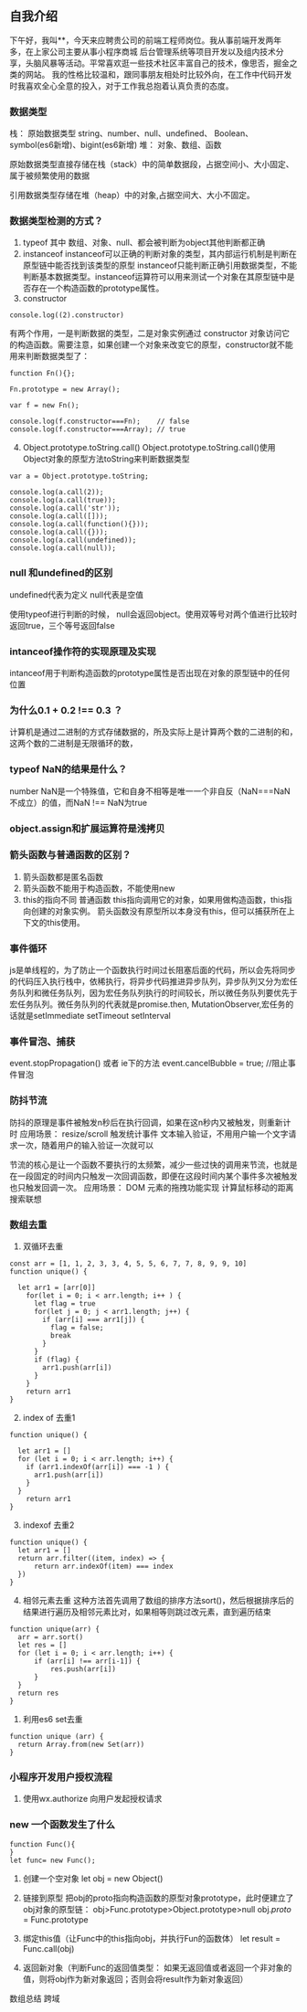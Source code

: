 ## 自我介绍
下午好，我叫**，今天来应聘贵公司的前端工程师岗位。我从事前端开发两年多，在上家公司主要从事小程序商城 后台管理系统等项目开发以及组内技术分享，头脑风暴等活动。平常喜欢逛一些技术社区丰富自己的技术，像思否，掘金之类的网站。 我的性格比较温和，跟同事朋友相处时比较外向，在工作中代码开发时我喜欢全心全意的投入，对于工作我总抱着认真负责的态度。

### 数据类型
栈： 原始数据类型 string、number、null、undefined、 Boolean、 symbol(es6新增)、bigint(es6新增)
堆： 对象、数组、函数

原始数据类型直接存储在栈（stack）中的简单数据段，占据空间小、大小固定、属于被频繁使用的数据

引用数据类型存储在堆（heap）中的对象,占据空间大、大小不固定。
### 数据类型检测的方式？
1. typeof
其中 数组、对象、null、都会被判断为object其他判断都正确
2. instanceof
instanceof可以正确的判断对象的类型，其内部运行机制是判断在原型链中能否找到该类型的原型
instanceof只能判断正确引用数据类型，不能判断基本数据类型。instanceof运算符可以用来测试一个对象在其原型链中是否存在一个构造函数的prototype属性。
3. constructor

```
console.log((2).constructor)
```
有两个作用，一是判断数据的类型，二是对象实例通过 constructor 对象访问它的构造函数。需要注意，如果创建一个对象来改变它的原型，constructor就不能用来判断数据类型了：
```
function Fn(){};
 
Fn.prototype = new Array();
 
var f = new Fn();
 
console.log(f.constructor===Fn);    // false
console.log(f.constructor===Array); // true
```
4. Object.prototype.toString.call()
Object.prototype.toString.call()使用Object对象的原型方法toString来判断数据类型
```
var a = Object.prototype.toString;
 
console.log(a.call(2));
console.log(a.call(true));
console.log(a.call('str'));
console.log(a.call([]));
console.log(a.call(function(){}));
console.log(a.call({}));
console.log(a.call(undefined));
console.log(a.call(null));
```
### null 和undefined的区别
 undefined代表为定义
 null代表是空值

 使用typeof进行判断的时候， null会返回object。使用双等号对两个值进行比较时返回true，三个等号返回false
### intanceof操作符的实现原理及实现
intanceof用于判断构造函数的prototype属性是否出现在对象的原型链中的任何位置
### 为什么0.1 + 0.2 !== 0.3 ？
计算机是通过二进制的方式存储数据的，所及实际上是计算两个数的二进制的和，这两个数的二进制是无限循环的数，
### typeof NaN的结果是什么？
number
NaN是一个特殊值，它和自身不相等是唯一一个非自反（NaN===NaN不成立）的值，而NaN !== NaN为true
### object.assign和扩展运算符是浅拷贝
### 箭头函数与普通函数的区别？
1. 箭头函数都是匿名函数
2. 箭头函数不能用于构造函数，不能使用new
3. this的指向不同
普通函数 this指向调用它的对象，如果用做构造函数，this指向创建的对象实例。
箭头函数没有原型所以本身没有this，但可以捕获所在上下文的this使用。

### 事件循环
js是单线程的，为了防止一个函数执行时间过长阻塞后面的代码，所以会先将同步的代码压入执行栈中，依稀执行，将异步代码推进异步队列，异步队列又分为宏任务队列和微任务队列，因为宏任务队列执行的时间较长，所以微任务队列要优先于宏任务队列。微任务队列的代表就是promise.then, MutationObserver,宏任务的话就是setImmediate setTimeout setInterval

### 事件冒泡、捕获
event.stopPropagation() 或者 ie下的方法 event.cancelBubble = true; //阻止事件冒泡

### 防抖节流
防抖的原理是事件被触发n秒后在执行回调，如果在这n秒内又被触发，则重新计时
应用场景： 
resize/scroll 触发统计事件
文本输入验证，不用用户输一个文字请求一次，随着用户的输入验证一次就可以

节流的核心是让一个函数不要执行的太频繁，减少一些过快的调用来节流，也就是在一段固定的时间内只触发一次回调函数，即便在这段时间内某个事件多次被触发也只触发回调一次。
应用场景：
DOM 元素的拖拽功能实现
计算鼠标移动的距离
搜索联想

### 数组去重
1. 双循环去重
```
const arr = [1, 1, 2, 3, 3, 4, 5, 5, 6, 7, 7, 8, 9, 9, 10]
function unique() {
  
  let arr1 = [arr[0]]
    for(let i = 0; i < arr.length; i++ ) {
      let flag = true
      for(let j = 0; j < arr1.length; j++) {
        if (arr[i] === arr1[j]) {
          flag = false;
          break
        }
      }
      if (flag) {
        arr1.push(arr[i])
      }
    }
    return arr1
}
```
2. index of 去重1
```
function unique() {
  
  let arr1 = []
  for (let i = 0; i < arr.length; i++) {
    if (arr1.indexOf(arr[i]) === -1 ) {
      arr1.push(arr[i])
    }
  }
    return arr1
}
```
3. indexof 去重2
```
function unique() {
  let arr1 = []
  return arr.filter((item, index) => {
      return arr.indexOf(item) === index
  })
}
```
4. 相邻元素去重
这种方法首先调用了数组的排序方法sort()，然后根据排序后的结果进行遍历及相邻元素比对，如果相等则跳过改元素，直到遍历结束

```
function unique(arr) {
  arr = arr.sort()
  let res = []
  for (let i = 0; i < arr.length; i++) {
      if (arr[i] !== arr[i-1]) {
          res.push(arr[i])
      }
  }
  return res
}
```
1. 利用es6 set去重
```
function unique (arr) {
  return Array.from(new Set(arr))
}
```

### 小程序开发用户授权流程
1. 使用wx.authorize 向用户发起授权请求

### new 一个函数发生了什么
```
function Func(){
}
let func= new Func();
```
1. 创建一个空对象
let obj = new Object()

2. 链接到原型
把obj的proto指向构造函数的原型对象prototype，此时便建立了obj对象的原型链：
obj>Func.prototype>Object.prototype>null
obj._proto_ = Func.prototype
3. 绑定this值（让Func中的this指向obj，并执行Fun的函数体）
let result = Func.call(obj)
4. 返回新对象（判断Func的返回值类型： 如果无返回值或者返回一个非对象的值，则将obj作为新对象返回；否则会将result作为新对象返回）



数组总结 跨域